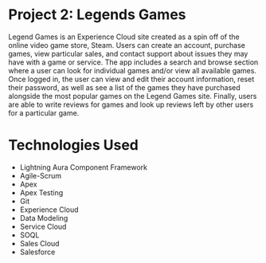# Project 2: Legends Games

Legend Games is an Experience Cloud site created as a spin off of the online video game store, Steam. Users can create an account, purchase games, view particular sales, and contact support about issues they may have with a game or service. The app includes a search and browse section where a user can look for individual games and/or view all available games. Once logged in, the user can view and edit their account information, reset their password, as well as see a list of the games they have purchased alongside the most popular games on the Legend Games site. Finally, users are able to write reviews for games and look up reviews left by other users for a particular game.

# Technologies Used

- Lightning Aura Component Framework
- Agile-Scrum
- Apex
- Apex Testing
- Git
- Experience Cloud
- Data Modeling
- Service Cloud
- SOQL
- Sales Cloud
- Salesforce

